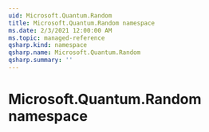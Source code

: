 ```yaml
---
uid: Microsoft.Quantum.Random
title: Microsoft.Quantum.Random namespace
ms.date: 2/3/2021 12:00:00 AM
ms.topic: managed-reference
qsharp.kind: namespace
qsharp.name: Microsoft.Quantum.Random
qsharp.summary: ''
---
```


# Microsoft.Quantum.Random namespace



